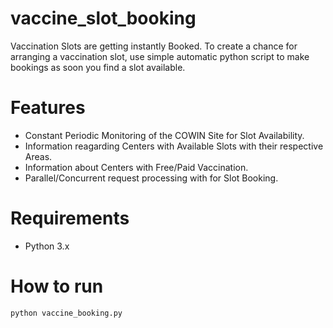 # vaccine_slot_booking
Vaccination Slots are getting instantly Booked.
To create a chance for arranging a vaccination slot, use simple automatic python script to make bookings as soon you find a slot available.

# Features
- Constant Periodic Monitoring of the COWIN Site for Slot Availability.
- Information reagarding Centers with Available Slots with their respective Areas.
- Information about Centers with Free/Paid Vaccination.
- Parallel/Concurrent request processing with for Slot Booking.

# Requirements
- Python 3.x

# How to run 
`python vaccine_booking.py`

